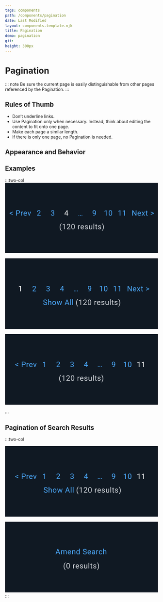 ```yaml
---
tags: components
path: /components/pagination
date: Last Modified
layout: components.template.njk
title: Pagination
demo: pagination
git: 
height: 300px
---
```


# Pagination

::: note
Be sure the current page is easily distinguishable from other pages referenced by the Pagination.
:::

## Rules of Thumb

- Don’t underline links.
- Use Pagination only when necessary. Instead, think about editing the content to fit onto one page.
- Make each page a similar length.
- If there is only one page, no Pagination is needed.

## Appearance and Behavior

## Examples

:::two-col
![Offer a “Prev” and “Next” link where useful.](/img/components/pagination-1.png)

![Disable the “Prev” link when there are no more pages before the first numeral displayed.](/img/components/pagination-2.png)

![Disable the “Next” link when there are no more pages after the last numeral displayed.](/img/components/pagination-3.png)

:::

## Pagination of Search Results

:::two-col

![Optionally, links for “Show All” and “Number of Results” may be displayed below page numbers. Links are centered below the Pagination on the same baseline.](/img/components/pagination-4.png)

![When there are no Search results, suggest that the user amend the Search.](/img/components/pagination-5.png)
:::


